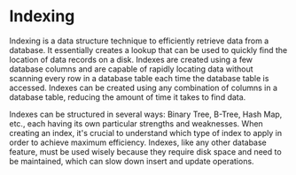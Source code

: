 # Indexing

Indexing is a data structure technique to efficiently retrieve data from a database. It essentially creates a lookup that can be used to quickly find the location of data records on a disk. Indexes are created using a few database columns and are capable of rapidly locating data without scanning every row in a database table each time the database table is accessed. Indexes can be created using any combination of columns in a database table, reducing the amount of time it takes to find data.

Indexes can be structured in several ways: Binary Tree, B-Tree, Hash Map, etc., each having its own particular strengths and weaknesses. When creating an index, it's crucial to understand which type of index to apply in order to achieve maximum efficiency. Indexes, like any other database feature, must be used wisely because they require disk space and need to be maintained, which can slow down insert and update operations.
